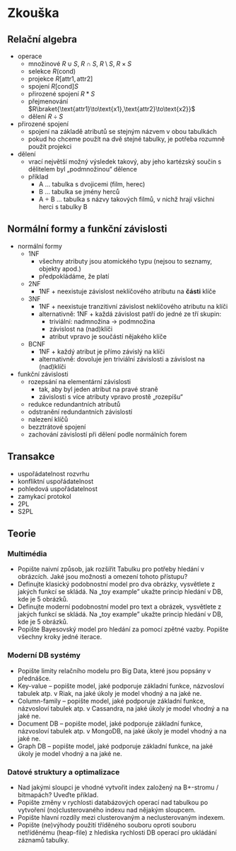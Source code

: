 # Zkouška

## Relační algebra

- operace
	- množinové $R\cup S,\;R\cap S,\;R\setminus S,\; R\times S$
	- selekce $R(\text{cond})$
	- projekce $R[\text{attr1},\text{attr2}]$
	- spojení $R[\text{cond}]S$
	- přirozené spojení $R*S$
	- přejmenování $R\braket{\text{attr1}\to\text{x1},\text{attr2}\to\text{x2}}$
	- dělení $R\div S$
- přirozené spojení
	- spojení na základě atributů se stejným názvem v obou tabulkách
	- pokud ho chceme použít na dvě stejné tabulky, je potřeba rozumně použít projekci
- dělení
	- vrací největší možný výsledek takový, aby jeho kartézský součin s dělitelem byl „podmnožinou“ dělence
	- příklad
		- A … tabulka s dvojicemi (film, herec)
		- B … tabulka se jmény herců
		- A ÷ B … tabulka s názvy takových filmů, v nichž hrají všichni herci s tabulky B

## Normální formy a funkční závislosti

- normální formy
	- 1NF
		- všechny atributy jsou atomického typu (nejsou to seznamy, objekty apod.)
		- předpokládáme, že platí
	- 2NF
		- 1NF + neexistuje závislost neklíčového atributu na **části** klíče
	- 3NF
		- 1NF + neexistuje tranzitivní závislost neklíčového atributu na klíči
		- alternativně: 1NF + každá závislost patří do jedné ze tří skupin:
			- triviální: nadmnožina → podmnožina
			- závislost na (nad)klíči
			- atribut vpravo je součástí nějakého klíče
	- BCNF
		- 1NF + každý atribut je přímo závislý na klíči
		- alternativně: dovoluje jen triviální závislosti a závislost na (nad)klíči
- funkční závislosti
	- rozepsání na elementární závislosti
		- tak, aby byl jeden atribut na pravé straně
		- závislosti s více atributy vpravo prostě „rozepíšu“
	- redukce redundantních atributů
	- odstranění redundantních závislostí
	- nalezení klíčů
	- bezztrátové spojení
	- zachování závislostí při dělení podle normálních forem

## Transakce

- uspořádatelnost rozvrhu
- konfliktní uspořádatelnost
- pohledová uspořádatelnost
- zamykací protokol
- 2PL
- S2PL

## Teorie

### Multimédia

- Popište naivní způsob, jak rozšířit Tabulku pro potřeby hledání v obrázcích. Jaké jsou možnosti a omezení tohoto přístupu?
- Definujte klasický podobnostní model pro dva obrázky, vysvětlete z jakých funkcí se skládá. Na „toy example” ukažte princip hledání v DB, kde je 5 obrázků.
- Definujte moderní podobnostní model pro text a obrázek, vysvětlete z jakých funkcí se skládá. Na „toy example” ukažte princip hledání v DB, kde je 5 obrázků.
- Popište Bayesovský model pro hledání za pomocí zpětné vazby. Popište všechny kroky jedné iterace.

### Moderní DB systémy

- Popište limity relačního modelu pro Big Data, které jsou popsány v přednášce.
- Key-value – popište model, jaké podporuje základní funkce, názvosloví tabulek atp. v Riak, na jaké úkoly je model vhodný a na jaké ne.
- Column-family – popište model, jaké podporuje základní funkce, názvosloví tabulek atp. v Cassandra, na jaké úkoly je model vhodný a na jaké ne.
- Document DB – popište model, jaké podporuje základní funkce, názvosloví tabulek atp. v MongoDB, na jaké úkoly je model vhodný a na jaké ne.
- Graph DB – popište model, jaké podporuje základní funkce, na jaké úkoly je model vhodný a na jaké ne.

### Datové struktury a optimalizace

- Nad jakými sloupci je vhodné vytvořit index založený na B+-stromu / bitmapách? Uveďte příklad.
- Popište změny v rychlosti databázových operací nad tabulkou po vytvoření (no)clusterovaného indexu nad nějakým sloupcem.
- Popište hlavní rozdíly mezi clusterovaným a neclusterovaným indexem.
- Popište (ne)výhody použití tříděného souboru oproti souboru netříděnému (heap-file) z hlediska rychlosti DB operací pro ukládání záznamů tabulky.
